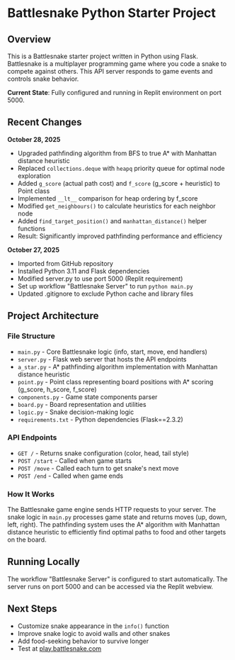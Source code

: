 # Battlesnake Python Starter Project

## Overview
This is a Battlesnake starter project written in Python using Flask. Battlesnake is a multiplayer programming game where you code a snake to compete against others. This API server responds to game events and controls snake behavior.

**Current State**: Fully configured and running in Replit environment on port 5000.

## Recent Changes
**October 28, 2025**
- Upgraded pathfinding algorithm from BFS to true A* with Manhattan distance heuristic
- Replaced `collections.deque` with `heapq` priority queue for optimal node exploration
- Added `g_score` (actual path cost) and `f_score` (g_score + heuristic) to Point class
- Implemented `__lt__` comparison for heap ordering by f_score
- Modified `get_neighbours()` to calculate heuristics for each neighbor node
- Added `find_target_position()` and `manhattan_distance()` helper functions
- Result: Significantly improved pathfinding performance and efficiency

**October 27, 2025**
- Imported from GitHub repository
- Installed Python 3.11 and Flask dependencies
- Modified server.py to use port 5000 (Replit requirement)
- Set up workflow "Battlesnake Server" to run `python main.py`
- Updated .gitignore to exclude Python cache and library files

## Project Architecture

### File Structure
- `main.py` - Core Battlesnake logic (info, start, move, end handlers)
- `server.py` - Flask web server that hosts the API endpoints
- `a_star.py` - A* pathfinding algorithm implementation with Manhattan distance heuristic
- `point.py` - Point class representing board positions with A* scoring (g_score, h_score, f_score)
- `components.py` - Game state components parser
- `board.py` - Board representation and utilities
- `logic.py` - Snake decision-making logic
- `requirements.txt` - Python dependencies (Flask==2.3.2)

### API Endpoints
- `GET /` - Returns snake configuration (color, head, tail style)
- `POST /start` - Called when game starts
- `POST /move` - Called each turn to get snake's next move
- `POST /end` - Called when game ends

### How It Works
The Battlesnake game engine sends HTTP requests to your server. The snake logic in `main.py` processes game state and returns moves (up, down, left, right). The pathfinding system uses the A* algorithm with Manhattan distance heuristic to efficiently find optimal paths to food and other targets on the board.

## Running Locally
The workflow "Battlesnake Server" is configured to start automatically. The server runs on port 5000 and can be accessed via the Replit webview.

## Next Steps
- Customize snake appearance in the `info()` function
- Improve snake logic to avoid walls and other snakes
- Add food-seeking behavior to survive longer
- Test at [play.battlesnake.com](https://play.battlesnake.com)
